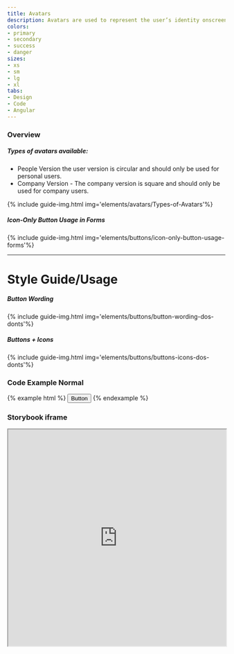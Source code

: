 ```yaml
---
title: Avatars
description: Avatars are used to represent the user’s identity onscreen with simple visuals/designs or to provide a placeholder identity for users who haven’t uploaded their own personal representation.
colors:
- primary
- secondary
- success
- danger
sizes:
- xs
- sm
- lg
- xl
tabs:
- Design
- Code 
- Angular
---
```


<div id="design" class="docs-tabs-content" markdown="1">

### Overview

##### Types of avatars available:

- People Version the user version is circular and should only be used for personal users.
- Company Version - The company version is square and should only be used for company users.

{% include guide-img.html img='elements/avatars/Types-of-Avatars'%} 

##### Icon-Only Button Usage in Forms
{% include guide-img.html img='elements/buttons/icon-only-button-usage-forms'%} 


<hr>

# Style Guide/Usage

##### Button Wording
{% include guide-img.html img='elements/buttons/button-wording-dos-donts'%} 

##### Buttons + Icons
{% include guide-img.html img='elements/buttons/buttons-icons-dos-donts'%}

</div>

<div id="code" class="docs-tabs-content" markdown="1">

### Code Example Normal
{% example html %}
  <button type="button" class="c-btn c-btn-primary">Button</button>
{% endexample %}

</div>

<div id="angular" class="docs-tabs-content" markdown="1">

### Storybook iframe
<iframe title="storybook" width="100%" height="500px" src="https://pages.code.ipreo.com/josh-easter/storybook-demo/?path=/story/basic-elements--avatar&full=0&addons=1&stories=0&panelRight=0&addonPanel=storybooks%2Fstorybook-addon-knobs"></iframe>

</div>

